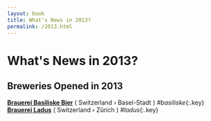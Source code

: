```yaml
---
layout: book
title: What's News in 2013?
permalink: /2013.html
---
```


# What's News in 2013?


## Breweries Opened in 2013




**[Brauerei Basiliske Bier](ch.html#basiliske)**   ( Switzerland  › Basel-Stadt   ) _#basiliske_{:.key} <br>
**[Brauerei Ladus](ch.html#ladus)**   ( Switzerland  › Zürich   ) _#ladus_{:.key} <br>
